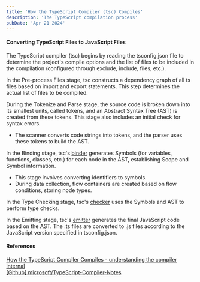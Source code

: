 ```yaml
---
title: 'How the TypeScript Compiler (tsc) Compiles'
description: 'The TypeScript compilation process'
pubDate: 'Apr 21 2024'
---
```


#### Converting TypeScript Files to JavaScript Files

The TypeScript compiler (tsc) begins by reading the tsconfig.json file to determine the project's compile options and the list of files to be included in the compilation (configured through exclude, include, files, etc.).

In the Pre-process Files stage, tsc constructs a dependency graph of all ts files based on import and export statements. This step determines the actual list of files to be compiled.

During the Tokenize and Parse stage, the source code is broken down into its smallest units, called tokens, and an Abstract Syntax Tree (AST) is created from these tokens. This stage also includes an initial check for syntax errors.

- The scanner converts code strings into tokens, and the parser uses these tokens to build the AST.

In the Binding stage, tsc's [binder](https://github.com/microsoft/TypeScript/blob/main/src/compiler/binder.ts) generates Symbols (for variables, functions, classes, etc.) for each node in the AST, establishing Scope and Symbol information.

- This stage involves converting identifiers to symbols.
- During data collection, flow containers are created based on flow conditions, storing node types.

In the Type Checking stage, tsc's [checker](https://github.com/microsoft/TypeScript/blob/main/src/compiler/checker.ts) uses the Symbols and AST to perform type checks.

In the Emitting stage, tsc's [emitter](https://github.com/microsoft/TypeScript/blob/main/src/compiler/emitter.ts) generates the final JavaScript code based on the AST. The .ts files are converted to .js files according to the JavaScript version specified in tsconfig.json.

#### References

<a href="https://www.youtube.com/watch?v=X8k_4tZ16qU" target="_blank">How the TypeScript Compiler Compiles - understanding the compiler internal</a><br>
<a href="https://github.com/microsoft/TypeScript-Compiler-Notes" target="_blank">[Github] microsoft/TypeScript-Compiler-Notes</a><br>
